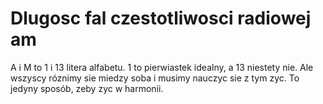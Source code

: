 # Dlugosc fal czestotliwosci radiowej am

A i M to 1 i 13 litera alfabetu. 1 to pierwiastek idealny, a 13 niestety nie.
Ale wszyscy róznimy sie miedzy soba i musimy nauczyc sie z tym zyc. To jedyny
sposób, zeby zyc w harmonii.

